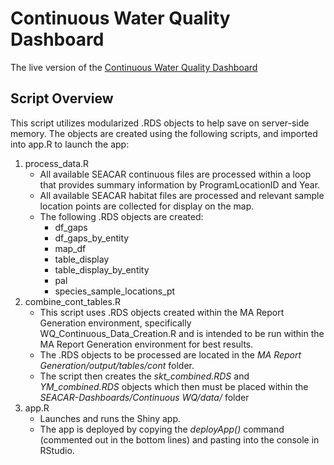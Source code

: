 # Continuous Water Quality Dashboard

The live version of the [Continuous Water Quality Dashboard](https://floridaseacar.shinyapps.io/continuous_wq/)
## Script Overview

This script utilizes modularized .RDS objects to help save on server-side memory. The objects are created using the following scripts, and imported into app.R to launch the app:
1. process_data.R
   - All available SEACAR continuous files are processed within a loop that provides summary information by ProgramLocationID and Year.
   - All available SEACAR habitat files are processed and relevant sample location points are collected for display on the map.
   - The following .RDS objects are created:
     - df_gaps
     - df_gaps_by_entity
     - map_df
     - table_display
     - table_display_by_entity
     - pal
     - species_sample_locations_pt
2. combine_cont_tables.R
   - This script uses .RDS objects created within the MA Report Generation environment, specifically WQ_Continuous_Data_Creation.R and is intended to be run within the MA Report Generation environment for best results.
   - The .RDS objects to be processed are located in the *MA Report Generation/output/tables/cont* folder.
   - The script then creates the *skt_combined.RDS* and *YM_combined.RDS* objects which then must be placed within the *SEACAR-Dashboards/Continuous WQ/data/* folder
3. app.R
   - Launches and runs the Shiny app.
   - The app is deployed by copying the *deployApp()* command (commented out in the bottom lines) and pasting into the console in RStudio.
